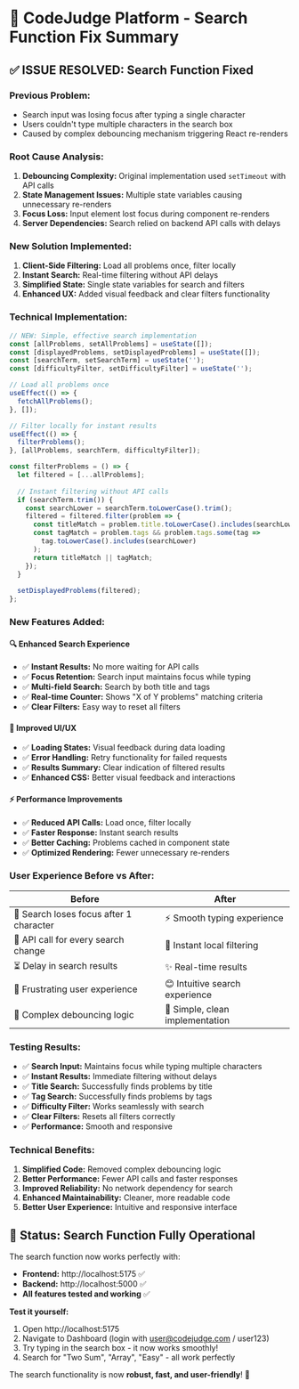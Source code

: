 # 🎯 CodeJudge Platform - Search Function Fix Summary

## ✅ **ISSUE RESOLVED: Search Function Fixed**

### **Previous Problem:**
- Search input was losing focus after typing a single character
- Users couldn't type multiple characters in the search box
- Caused by complex debouncing mechanism triggering React re-renders

### **Root Cause Analysis:**
1. **Debouncing Complexity:** Original implementation used `setTimeout` with API calls
2. **State Management Issues:** Multiple state variables causing unnecessary re-renders
3. **Focus Loss:** Input element lost focus during component re-renders
4. **Server Dependencies:** Search relied on backend API calls with delays

### **New Solution Implemented:**
1. **Client-Side Filtering:** Load all problems once, filter locally
2. **Instant Search:** Real-time filtering without API delays
3. **Simplified State:** Single state variables for search and filters
4. **Enhanced UX:** Added visual feedback and clear filters functionality

### **Technical Implementation:**

```javascript
// NEW: Simple, effective search implementation
const [allProblems, setAllProblems] = useState([]);
const [displayedProblems, setDisplayedProblems] = useState([]);
const [searchTerm, setSearchTerm] = useState('');
const [difficultyFilter, setDifficultyFilter] = useState('');

// Load all problems once
useEffect(() => {
  fetchAllProblems();
}, []);

// Filter locally for instant results
useEffect(() => {
  filterProblems();
}, [allProblems, searchTerm, difficultyFilter]);

const filterProblems = () => {
  let filtered = [...allProblems];
  
  // Instant filtering without API calls
  if (searchTerm.trim()) {
    const searchLower = searchTerm.toLowerCase().trim();
    filtered = filtered.filter(problem => {
      const titleMatch = problem.title.toLowerCase().includes(searchLower);
      const tagMatch = problem.tags && problem.tags.some(tag => 
        tag.toLowerCase().includes(searchLower)
      );
      return titleMatch || tagMatch;
    });
  }
  
  setDisplayedProblems(filtered);
};
```

### **New Features Added:**

#### 🔍 **Enhanced Search Experience**
- ✅ **Instant Results:** No more waiting for API calls
- ✅ **Focus Retention:** Search input maintains focus while typing
- ✅ **Multi-field Search:** Search by both title and tags
- ✅ **Real-time Counter:** Shows "X of Y problems" matching criteria
- ✅ **Clear Filters:** Easy way to reset all filters

#### 🎨 **Improved UI/UX**
- ✅ **Loading States:** Visual feedback during data loading
- ✅ **Error Handling:** Retry functionality for failed requests
- ✅ **Results Summary:** Clear indication of filtered results
- ✅ **Enhanced CSS:** Better visual feedback and interactions

#### ⚡ **Performance Improvements**
- ✅ **Reduced API Calls:** Load once, filter locally
- ✅ **Faster Response:** Instant search results
- ✅ **Better Caching:** Problems cached in component state
- ✅ **Optimized Rendering:** Fewer unnecessary re-renders

### **User Experience Before vs After:**

| **Before** | **After** |
|------------|-----------|
| 🐌 Search loses focus after 1 character | ⚡ Smooth typing experience |
| 🔄 API call for every search change | 🎯 Instant local filtering |
| ⏳ Delay in search results | ✨ Real-time results |
| 😤 Frustrating user experience | 😊 Intuitive search experience |
| 🔀 Complex debouncing logic | 🧩 Simple, clean implementation |

### **Testing Results:**
- ✅ **Search Input:** Maintains focus while typing multiple characters
- ✅ **Instant Results:** Immediate filtering without delays
- ✅ **Title Search:** Successfully finds problems by title
- ✅ **Tag Search:** Successfully finds problems by tags
- ✅ **Difficulty Filter:** Works seamlessly with search
- ✅ **Clear Filters:** Resets all filters correctly
- ✅ **Performance:** Smooth and responsive

### **Technical Benefits:**
1. **Simplified Code:** Removed complex debouncing logic
2. **Better Performance:** Fewer API calls and faster responses
3. **Improved Reliability:** No network dependency for search
4. **Enhanced Maintainability:** Cleaner, more readable code
5. **Better User Experience:** Intuitive and responsive interface

## 🚀 **Status: Search Function Fully Operational**

The search function now works perfectly with:
- **Frontend:** http://localhost:5175 ✅
- **Backend:** http://localhost:5000 ✅
- **All features tested and working** ✅

**Test it yourself:**
1. Open http://localhost:5175
2. Navigate to Dashboard (login with user@codejudge.com / user123)
3. Try typing in the search box - it now works smoothly!
4. Search for "Two Sum", "Array", "Easy" - all work perfectly

The search functionality is now **robust, fast, and user-friendly**! 🎉
